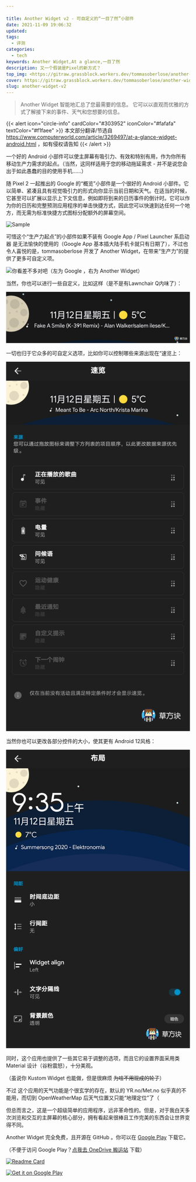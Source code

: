 ```yaml
---

title: Another Widget v2 - 可自定义的“一目了然”小部件
date: 2021-11-09 19:06:32
updated:
tags: 
  - 评测
categories: 
  - tech
keywords: Another Widget,At a glance,一目了然
description: 又一个假装是Pixel的新方式？
top_img: <https://gitraw.grassblock.workers.dev/tommasoberlose/another-widget/master/hero.png>
cover: https://gitraw.grassblock.workers.dev/tommasoberlose/another-widget/master/hero.png
slug: another-widget-v2
---
```



> Another Widget 智能地汇总了您最需要的信息。 它可以以直观而优雅的方式了解接下来的事件、天气和您想要的信息。

{{< alert icon="circle-info" cardColor="#303952" iconColor="#fafafa" textColor="#f1faee" >}}
本文部分翻译/节选自
<https://www.computerworld.com/article/3269497/at-a-glance-widget-android.html> ，如有侵权请告知
{{< /alert >}}

一个好的 Android 小部件可以使主屏幕有吸引力、有效和特别有用，作为你所有移动生产力需求的起点。（当然，这同样适用于您的移动拖延需求 - 并不是说您会出于如此愚蠢的目的使用手机......）

随 Pixel 2 一起推出的 Google 的“概览”小部件是一个很好的 Android 小部件。它以简单、紧凑且具有视觉吸引力的形式向你显示当前日期和天气。在适当的时候，它甚至可以扩展以显示上下文信息，例如即将到来的日历事件的倒计时。它可以作为你的日历和完整预测应用程序的单击快捷方式，因此您可以快速到达任何一个地方，而无需为标准快捷方式图标分配额外的屏幕空间。

![Sample](https://images.idgesg.net/images/article/2018/04/at-a-glance-widget-android-100756386-large.jpg?auto=webp&quality=85,70)

可惜这个“生产力起点”的小部件如果不装有 Google App / Pixel Launcher 系启动器 是无法愉快的使用的（Google App 基本插大陆手机卡就只有日期了），不过也令人喜悦的是，tommasoberlose 开发了 Another Widget，在带来“生产力”的提供了更多可自定义项。

![你看差不多对吧（左为 Google ，右为 Another Widget）](https://images.idgesg.net/images/article/2018/04/at-a-glance-widget-android-another-widget-100756385-large.jpg?auto=webp&quality=85,70)

当然，你也可以进行一些自定义，比如这样（是不是有Lawnchair Q内味了）：

![还可以这样](../../../assets/img/another_w/Screenshot_20211112092633.webp)

一切也归于它众多的可自定义选项，比如你可以控制哪些来源出现在“速览上：

![“速览”的一些自定义](../../../assets/img/another_w/Screenshot_20211112093057.webp)

当然你也可以更改各部分控件的大小，使其更有 Android 12风格：

![？？？](../../../assets/img/another_w/Screenshot_20211112093516.webp)

同时，这个应用也提供了一些其它易于调整的选项，而且它的设置界面采用类 Material 设计（谷粉震怒），十分美观。

（虽说你 Kustom Widget 也能做，但是很麻烦 ~~为啥不用现成的轮子~~）

不过 这个应用的天气功能是个很玄学的存在，默认的 YR.no/Met.no 似乎真的不能用，而切到 OpenWeatherMap 后天气位置又只能“地理定位”了（

但总而言之，这是一个超级简单的应用程序，远非革命性的。但是，对于我白天多次浏览和交互的主屏幕的核心部分，拥有看起来很棒且工作完美的东西会让世界变得不同。

Another Widget 完全免费，且开源在 GitHub 。你可以在 [Google Play](https://play.google.com/store/apps/details?id=com.tommasoberlose.anotherwidget)  下载它。

（不便于访问 Google Play？[点我去 OneDrive 搬运站](https://obj.imgb.space/apps/another_w) 下载）

[![Readme Card](https://github-readme-stats.vercel.app/api/pin/?username=tommasoberlose&repo=another-widget)](https://github.com/tommasoberlose/another-widget)

<div><a href='https://play.google.com/store/apps/details?id=com.tommasoberlose.anotherwidget&pcampaignid=pcampaignidMKT-Other-global-all-co-prtnr-py-PartBadge-Mar2515-1'><img alt='Get it on Google Play' height='100px' src='https://play.google.com/intl/en_us/badges/static/images/badges/en_badge_web_generic.png'/></a></div>
